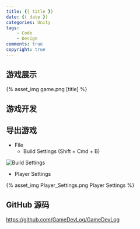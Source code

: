 ```yaml
---
title: {{ title }}
date: {{ date }}
categories: Unity
tags:
    - Code
    - Design
comments: true
copyright: true
---
```


## 游戏展示

{% asset_img game.png [title] %}

<!--more-->

## 游戏开发

## 导出游戏

* File
    * Build Settings (Shift + Cmd + B)

![Build Settings](https://game.iosdevlog.com/2019/12/04/Bomber-Man/Build_Settings.png)

* Player Settings

{% asset_img Player_Settings.png Player Settings  %}

## GitHub 源码

<https://github.com/GameDevLog/GameDevLog>